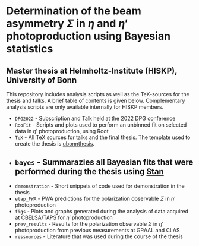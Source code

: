 # Determination of the beam asymmetry $\Sigma$ in $\eta$ and $\eta'$ photoproduction using Bayesian statistics
## Master thesis at Helmholtz-Institute (HISKP), University of Bonn
This repository includes analysis scripts as well as the TeX-sources for the thesis and talks. A brief table of contents is given below. Complementary analysis scripts are only available internally for HISKP members.

* `DPG2022` - Subscription and Talk held at the 2022 DPG conference
* `RooFit` - Scripts and plots used to perform an unbinned fit on selected data in $\eta'$ photoproduction, using Root
* `TeX` - All TeX sources for talks and the final thesis. The template used to create the thesis is [ubonnthesis](https://www.pi.uni-bonn.de/lehre/uni-bonn-thesis).
* `bayes` - Summarazies all Bayesian fits that were performed during the thesis using [Stan](https://mc-stan.org)
  -
* `demonstration` - Short snippets of code used for demonstration in the thesis
* `etap_PWA` - PWA predictions for the polarization observable $\Sigma$ in $\eta'$ photoproduction
* `figs` - Plots and graphs generated during the analysis of data acquired at CBELSA/TAPS for $\eta'$ photoproduction
* `prev_results` - Results for the polarization observable $\Sigma$ in $\eta'$ photoproduction from previous measurements at GRAAL and CLAS
* `ressources` - Literature that was used during the course of the thesis

